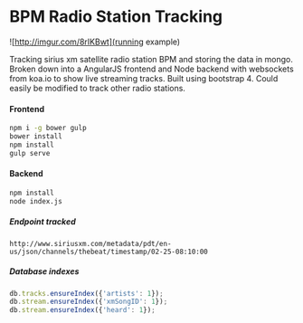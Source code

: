 # BPM Radio Station Tracking
![http://imgur.com/8rIKBwt](running example)

Tracking sirius xm satellite radio station BPM and storing the data in mongo.
Broken down into a AngularJS frontend and Node backend with websockets from koa.io to show live streaming tracks. Built using bootstrap 4.
Could easily be modified to track other radio stations.

#### Frontend
```bash
npm i -g bower gulp
bower install
npm install
gulp serve
```

#### Backend
```bash
npm install
node index.js
```

##### Endpoint tracked  
```HTTP
http://www.siriusxm.com/metadata/pdt/en-us/json/channels/thebeat/timestamp/02-25-08:10:00
```

##### Database indexes
```javascript
db.tracks.ensureIndex({'artists': 1});
db.stream.ensureIndex({'xmSongID': 1});
db.stream.ensureIndex({'heard': 1});
```